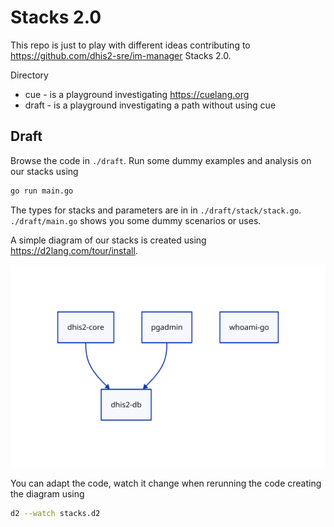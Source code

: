 # Stacks 2.0

This repo is just to play with different ideas contributing to
https://github.com/dhis2-sre/im-manager Stacks 2.0.

Directory

* cue - is a playground investigating https://cuelang.org
* draft - is a playground investigating a path without using cue

## Draft

Browse the code in `./draft`. Run some dummy examples and analysis on our stacks using

```sh
go run main.go
```

The types for stacks and parameters are in in `./draft/stack/stack.go`.
`./draft/main.go` shows you some dummy scenarios or uses.

A simple diagram of our stacks is created using https://d2lang.com/tour/install.

![stacks](./draft/stacks.svg?raw=true "Stacks")

You can adapt the code, watch it change when rerunning the code creating the diagram using

```sh
d2 --watch stacks.d2
```

